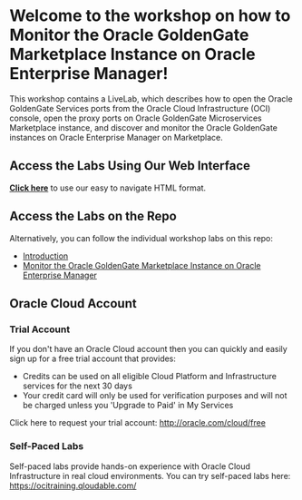 # Welcome to the workshop on how to Monitor the Oracle GoldenGate Marketplace Instance on Oracle Enterprise Manager!

This workshop contains a LiveLab, which describes how to open the Oracle GoldenGate Services ports from the Oracle Cloud Infrastructure (OCI) console, open the proxy ports on Oracle GoldenGate Microservices Marketplace instance, and discover and monitor the Oracle GoldenGate instances on Oracle Enterprise Manager on Marketplace.

## Access the Labs Using Our Web Interface

**[Click here](https://oracle.github.io/learning-library/data-management-library/goldengate/monitor-oggmp-em/workshops/freetier)** to use our easy to navigate HTML format.


## Access the Labs on the Repo

Alternatively, you can follow the individual workshop labs on this repo:

- [Introduction](../workshops/freetier/intro.md)
- [Monitor the Oracle GoldenGate Marketplace Instance on Oracle Enterprise Manager](../create-em-mp-image/create-em-mp-image.md)

<!-- Keep this content -->
## Oracle Cloud Account

### Trial Account
If you don't have an Oracle Cloud account then you can quickly and easily sign up for a free trial account that provides:
- Credits can be used on all eligible Cloud Platform and Infrastructure services for the next 30 days
- Your credit card will only be used for verification purposes and will not be charged unless you 'Upgrade to Paid' in My Services

Click here to request your trial account: http://oracle.com/cloud/free

### Self-Paced Labs
Self-paced labs provide hands-on experience with Oracle Cloud Infrastructure in real cloud environments. You can try self-paced labs here: https://ocitraining.qloudable.com/
